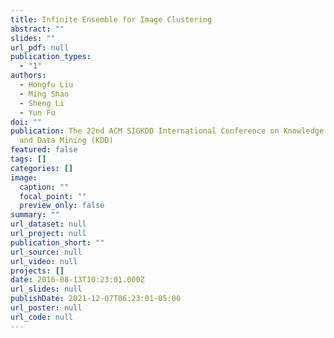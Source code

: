 ```yaml
---
title: Infinite Ensemble for Image Clustering
abstract: ""
slides: ""
url_pdf: null
publication_types:
  - "1"
authors:
  - Hongfu Liu
  - Ming Shao
  - Sheng Li
  - Yun Fu
doi: ""
publication: The 22nd ACM SIGKDD International Conference on Knowledge Discovery
  and Data Mining (KDD)
featured: false
tags: []
categories: []
image:
  caption: ""
  focal_point: ""
  preview_only: false
summary: ""
url_dataset: null
url_project: null
publication_short: ""
url_source: null
url_video: null
projects: []
date: 2016-08-13T10:23:01.000Z
url_slides: null
publishDate: 2021-12-07T06:23:01-05:00
url_poster: null
url_code: null
---
```

